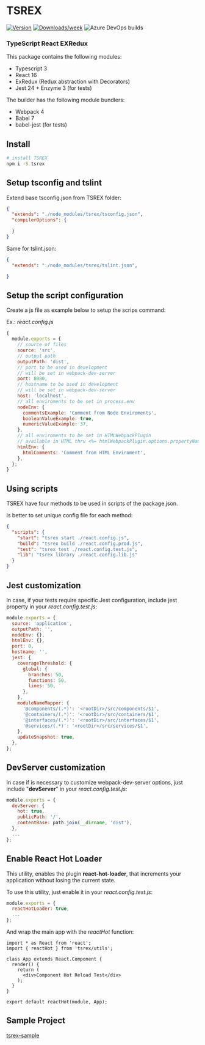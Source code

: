 # TSREX

[![Version](https://img.shields.io/npm/v/tsrex.svg)](https://npmjs.org/package/tsrex)
[![Downloads/week](https://img.shields.io/npm/dw/tsrex.svg)](https://npmjs.org/package/tsrex)
![Azure DevOps builds](https://img.shields.io/azure-devops/build/fallenjackal/JTech/2.svg)

### <b>T</b>ype<b>S</b>cript <b>R</b>eact <b>EX</b>Redux

This package contains the following modules:

- Typescript 3
- React 16
- ExRedux (Redux abstraction with Decorators)
- Jest 24 + Enzyme 3 (for tests)

The builder has the following module bundlers:

- Webpack 4
- Babel 7
- babel-jest (for tests)

## Install

```bash
# install TSREX
npm i -S tsrex
```

## Setup tsconfig and tslint

Extend base tsconfig.json from TSREX folder:

```json
{
  "extends": "./node_modules/tsrex/tsconfig.json",
  "compilerOptions": {

  }
}
```

Same for tslint.json:

```json
{
  "extends": "./node_modules/tsrex/tslint.json",

}
```

## Setup the script configuration

Create a js file as example below to setup the scrips command:

Ex.: _react.config.js_

```js
{
  module.exports = {
    // source of files
    source: 'src',
    // output path
    outputPath: 'dist',
    // port to be used in development
    // will be set in webpack-dev-server
    port: 8080,
    // hostname to be used in development
    // will be set in webpack-dev-server
    host: 'localhost',
    // all enviroments to be set in process.env
    nodeEnv: {
      commentsExample: 'Comment from Node Enviroments',
      booleanValueExample: true,
      numericValueExample: 37,
    },
    // all enviroments to be set in HTMLWebpackPlugin
    // available in HTML thru <%= htmlWebpackPlugin.options.propertyName %>
    htmlEnv: {
      htmlComments: 'Comment from HTML Enviroment',
    },
  };
}
```

## Using scripts

TSREX have four methods to be used in scripts of the package.json.

Is better to set unique config file for each method:

```json
{
  "scripts": {
    "start": "tsrex start ./react.config.js",
    "build": "tsrex build ./react.config.prod.js",
    "test": "tsrex test ./react.config.test.js",
    "lib": "tsrex library ./react.config.lib.js"
  }
}
```

## Jest customization

In case, if your tests require specific Jest configuration, include jest property in your _react.config.test.js_:

```js
module.exports = {
  source: 'application',
  outputPath: '',
  nodeEnv: {},
  htmlEnv: {},
  port: 0,
  hostname: '',
  jest: {
    coverageThreshold: {
      global: {
        branches: 50,
        functions: 50,
        lines: 50,
      },
    },
    moduleNameMapper: {
      '@components/(.*)': '<rootDir>/src/components/$1',
      '@containers/(.*)': '<rootDir>/src/containers/$1',
      '@interfaces/(.*)': '<rootDir>/src/interfaces/$1',
      '@services/(.*)': '<rootDir>/src/services/$1',
    },
    updateSnapshot: true,
  },
};
```

## DevServer customization

In case if is necessary to customize webpack-dev-server options, just include "__devServer__" in your _react.config.test.js_:

```js
module.exports = {
  devServer: {
    hot: true,
    publicPath: '/',
    contentBase: path.join(__dirname, 'dist'),
  },
  ...
};
```

## Enable React Hot Loader

This utility, enables the plugin __react-hot-loader__, that increments your application without losing the current state.

To use this utility, just enable it in your _react.config.test.js_:
```js
module.exports = {
  reactHotLoader: true,
  ...
};
```

And wrap the main app with the _reactHot_ function:
```tsx
import * as React from 'react';
import { reactHot } from 'tsrex/utils';

class App extends React.Component {
  render() {
    return (
      <div>Component Hot Reload Test</div>
    );
  }
}

export default reactHot(module, App);
```

## Sample Project

[tsrex-sample](https://github.com/debersonpaula/tsrex-sample)
